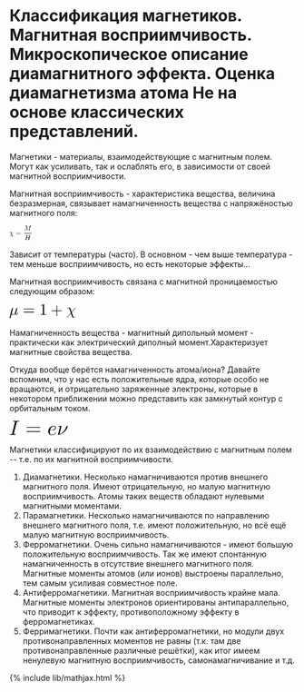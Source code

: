 # Классификация магнетиков. Магнитная восприимчивость. Микроскопическое описание диамагнитного эффекта. Оценка диамагнетизма атома Не на основе классических представлений.

Магнетики - материалы, взаимодействующие с магнитным полем. Могут как усиливать, так и ослаблять его, в зависимости от своей магнитной восприимчивости. 

Магнитная восприимчивость - характеристика вещества, величина безразмерная, связывает намагниченность вещества с напряжёностью магнитного поля:

<img src='resources/mag_vospr.png' height="25"/>

Зависит от температуры (часто). В основном - чем выше температура - тем меньше восприимчивость, но есть некоторые эффекты...

Магнитная восприимчивость связана с магнитной проницаемостью следующим образом:

<img src='resources/mag_pronic.png' height="25"/>

Намагниченность вещества - магнитный дипольный момент - практически как электрический диполный момент.Характеризует магнитные свойства вещества.

Откуда вообще берётся намагниченность атома/иона? Давайте вспомним, что у нас есть положительные ядра, которые особо не вращаются, и отрицательно заряженные электроны, которые в некотором приближении можно представить как замкнутый контур с орбитальным током.

<img src='resources/orbit_current.png' height="25"/>

Магнетики классифицируют по их взаимодействию с магнитным полем -- т.е. по их магнитной восприимчивости. 
  1. Диамагнетики. Несколько намагничиваются против внешнего магнитного поля. Имеют отрицательную, но малую магнитную восприимчивость. Атомы таких веществ обладают нулевыми магнитными моментами.
  2. Парамагнетики. Несколько намагничиваются по направлению внешнего магнитного поля, т.е. имеют положительную, но всё ещё малую магнитную восприимчивость.
  3. Ферромагнетики. Очень сильно намагничиваются - имеют большую положительную восприимчивость. Так же имеют спонтанную намагниченность в отсутствие внешнего магнитного поля. Магнитные моменты атомов (или ионов) выстроены параллельно, тем самым усиливая совместное поле.
  4. Антиферромагнетики. Магнитная восприимчивость крайне мала. Магнитные моменты электронов ориентированы антипараллельно, что приводит к эффекту, противоположному эффекту в ферромагнетиках.
  5. Ферримагнетики. Почти как антиферромагнетики, но модули двух противонаправленных моментов не равны  (т.к. там две противонаправленные различные решётки), как итог имеем ненулевую магнитную восприимчивость, самонамагничивание и т.д.

{% include lib/mathjax.html %}

